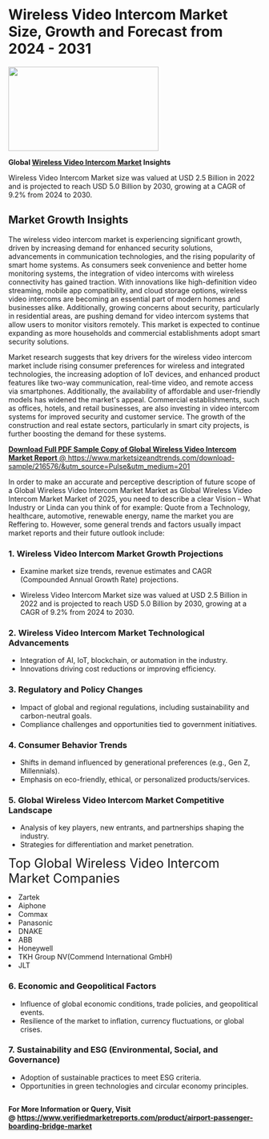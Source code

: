 <H1>Wireless Video Intercom Market Size, Growth and Forecast from 2024 - 2031</H1><img class="aligncenter size-medium wp-image-584254" src="https://thirdeyenews.in/wp-content/uploads/2024/09/Global-Market-Research-300x168.jpeg" alt="" width="300" height="168" /><p><strong>Global&nbsp;<a href="https://www.marketsizeandtrends.com/download-sample/216576/&amp;utm_source=Pulse&amp;utm_medium=201">Wireless Video Intercom Market</a> Insights</strong></p><p>Wireless Video Intercom Market size was valued at USD 2.5 Billion in 2022 and is projected to reach USD 5.0 Billion by 2030, growing at a CAGR of 9.2% from 2024 to 2030.</p><p><h2>Market Growth Insights</h2> <p>The wireless video intercom market is experiencing significant growth, driven by increasing demand for enhanced security solutions, advancements in communication technologies, and the rising popularity of smart home systems. As consumers seek convenience and better home monitoring systems, the integration of video intercoms with wireless connectivity has gained traction. With innovations like high-definition video streaming, mobile app compatibility, and cloud storage options, wireless video intercoms are becoming an essential part of modern homes and businesses alike. Additionally, growing concerns about security, particularly in residential areas, are pushing demand for video intercom systems that allow users to monitor visitors remotely. This market is expected to continue expanding as more households and commercial establishments adopt smart security solutions.</p> <p><a href="download_link"></a></p> <p>Market research suggests that key drivers for the wireless video intercom market include rising consumer preferences for wireless and integrated technologies, the increasing adoption of IoT devices, and enhanced product features like two-way communication, real-time video, and remote access via smartphones. Additionally, the availability of affordable and user-friendly models has widened the market's appeal. Commercial establishments, such as offices, hotels, and retail businesses, are also investing in video intercom systems for improved security and customer service. The growth of the construction and real estate sectors, particularly in smart city projects, is further boosting the demand for these systems.</p> <p><a href="get_more_link"></p><p><span class=""><strong>Download Full PDF Sample Copy of Global Wireless Video Intercom Market Report</strong> @ <a href="https://www.marketsizeandtrends.com/download-sample/216576/&amp;utm_source=Pulse&amp;utm_medium=201" target="_blank">https://www.marketsizeandtrends.com/download-sample/216576/&amp;utm_source=Pulse&amp;utm_medium=201</a></span></p><p>In order to make an accurate and perceptive description of future scope of a Global&nbsp;Wireless Video Intercom Market Market as Global&nbsp;Wireless Video Intercom Market Market of 2025, you need to describe a clear Vision &ndash; What Industry or Linda can you think of for example: Quote from a Technology, healthcare, automotive, renewable energy, name the market you are Reffering to. However, some general trends and factors usually impact market reports and their future outlook include:</p><h3>1.&nbsp;<strong>Wireless Video Intercom Market Growth Projections</strong></h3><ul><li>Examine market size trends, revenue estimates and CAGR (Compounded Annual Growth Rate) projections.</li><li><p>Wireless Video Intercom Market size was valued at USD 2.5 Billion in 2022 and is projected to reach USD 5.0 Billion by 2030, growing at a CAGR of 9.2% from 2024 to 2030.</p></li></ul><h3>2.&nbsp;<strong>Wireless Video Intercom Market Technological Advancements</strong></h3><ul><li>Integration of AI, IoT, blockchain, or automation in the industry.</li><li>Innovations driving cost reductions or improving efficiency.</li></ul><h3>3.&nbsp;<strong>Regulatory and Policy Changes</strong></h3><ul><li>Impact of global and regional regulations, including sustainability and carbon-neutral goals.</li><li>Compliance challenges and opportunities tied to government initiatives.</li></ul><h3>4.&nbsp;<strong>Consumer Behavior Trends</strong></h3><ul><li>Shifts in demand influenced by generational preferences (e.g., Gen Z, Millennials).</li><li>Emphasis on eco-friendly, ethical, or personalized products/services.</li></ul><h3>5.&nbsp;<strong>Global Wireless Video Intercom Market Competitive Landscape</strong></h3><ul><li>Analysis of key players, new entrants, and partnerships shaping the industry.</li><li>Strategies for differentiation and market penetration.</li></ul><p data-pm-slice="1 1 []"><span style="color: inherit; font-family: inherit; font-size: 25px;">Top Global Wireless Video Intercom Market Companies</span></p><div class="" data-test-id=""><p><li>Zartek</li><li> Aiphone</li><li> Commax</li><li> Panasonic</li><li> DNAKE</li><li> ABB</li><li> Honeywell</li><li> TKH Group NV(Commend International GmbH)</li><li> JLT</li></p></div><h3>6.&nbsp;<strong>Economic and Geopolitical Factors</strong></h3><ul><li>Influence of global economic conditions, trade policies, and geopolitical events.</li><li>Resilience of the market to inflation, currency fluctuations, or global crises.</li></ul><h3>7.&nbsp;<strong>Sustainability and ESG (Environmental, Social, and Governance)</strong></h3><ul><li>Adoption of sustainable practices to meet ESG criteria.</li><li>Opportunities in green technologies and circular economy principles.</li></ul><h2><strong style="font-size: 14px;">For More Information or Query, Visit @&nbsp;</strong><a style="background-color: #ffffff; font-size: 14px;" href="https://www.marketsizeandtrends.com/report/wireless-video-intercom-market/" target="_blank">https://www.verifiedmarketreports.com/product/airport-passenger-boarding-bridge-market</a></h2>
